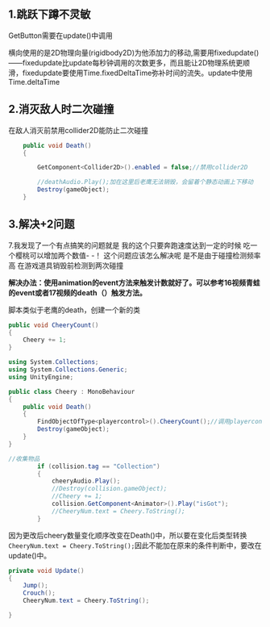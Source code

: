 



## 1.跳跃下蹲不灵敏

GetButton需要在update()中调用

横向使用的是2D物理向量(rigidbody2D)为他添加力的移动,需要用fixedupdate()——fixedupdate比update每秒钟调用的次数更多，而且能让2D物理系统更顺滑，fixedupdate要使用Time.fixedDeltaTime弥补时间的流失。update中使用Time.deltaTime

## 2.消灭敌人时二次碰撞

在敌人消灭前禁用collider2D能防止二次碰撞

```c#
	public void Death()
    {

        GetComponent<Collider2D>().enabled = false;//禁用collider2D

        //deathAudio.Play();加在这里后老鹰无法销毁，会留着个静态动画上下移动
        Destroy(gameObject);
    }
```

## 3.解决+2问题

7.我发现了一个有点搞笑的问题就是 我的这个只要奔跑速度达到一定的时候  吃一个樱桃可以增加两个数值- -！ 这个问题应该怎么解决呢     是不是由于碰撞检测频率高 在游戏道具销毁前检测到两次碰撞

**解决办法：使用animation的event方法来触发计数就好了。可以参考16视频青蛙的event或者17视频的death（）触发方法。**

脚本类似于老鹰的death，创建一个新的类



```c#
public void CheeryCount()
{
    Cheery += 1;
}
```

```c#
using System.Collections;
using System.Collections.Generic;
using UnityEngine;

public class Cheery : MonoBehaviour
{
    public void Death()
    {
        FindObjectOfType<playercontrol>().CheeryCount();//调用playercontrol中的函数
        Destroy(gameObject);
    }
}
```



```c#
//收集物品
        if (collision.tag == "Collection")
        {
            cheeryAudio.Play();
            //Destroy(collision.gameObject);
            //Cheery += 1;
            collision.GetComponent<Animator>().Play("isGot");
            //CheeryNum.text = Cheery.ToString();
        }
```



因为更改后cheery数量变化顺序改变在Death()中，所以要在变化后类型转换`CheeryNum.text = Cheery.ToString();`因此不能加在原来的条件判断中，要改在update()中。

```c#
private void Update()
{
    Jump();
    Crouch();
    CheeryNum.text = Cheery.ToString();

}
```

